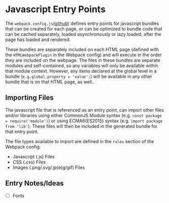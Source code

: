 # Javascript Entry Points
The `webpack.config.js`([github](https://github.com/devlinjunker/template.webpack.fend/blob/master/webpack.config.js))
defines entry points for javascript bundles that can be created for each page, or can be optimized to bundle
code that can be cached separately, loaded asynchronously or lazy loaded, after the page has loaded and rendered.

These bundles are separately included on each HTML page (defined with the `HTMLWebpackPlugin` in the Webpack
config) and will execute in the order they are included on the webpage. The files in these bundles are separate
modules and self-contained, so any variables will only be available within that module context. However, any
items declared at the global level in a bundle  (`e.g.global.property = 'value';`) will be available in any other
bundle that is on that HTML page, as well..


## Importing Files
The javascript file that is referenced as an entry point, can import other files and/or libraries using either
CommonJS Module syntax (e.g. `const package = require('module')`) or using ECMA6(ES2015) syntax (e.g. `import
package from 'lib'`). These files will then be included in the generated bundle for that entry point.

The file types available to import are defined in the `rules` section of the Webpack config:
 - Javascript (.js) Files
 - CSS (.css) Files
 - Images (.png/.svg/.jp(e)g/gif) Files

## Entry Notes/Ideas
 - [ ] Fonts
